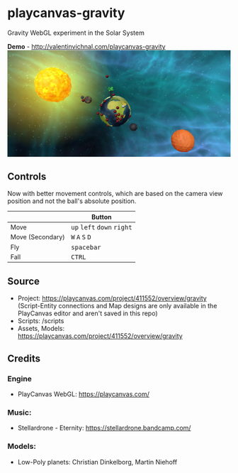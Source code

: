 # playcanvas-gravity
Gravity WebGL experiment in the Solar System

**Demo** - http://valentinvichnal.com/playcanvas-gravity
![Gravity](gravity-1.jpg)

## Controls
Now with better movement controls, which are based on the camera view position and not the ball's absolute position.

|              | Button              |
|--------------|---------------------|
| Move    | <kbd>up</kbd> <kbd>left</kbd> <kbd>down</kbd> <kbd>right</kbd>     |
| Move (Secondary)    | <kbd>W</kbd> <kbd>A</kbd> <kbd>S</kbd> <kbd>D</kbd>     |
| Fly | <kbd>spacebar</kbd> |
| Fall | <kbd>CTRL</kbd> |

## Source
- Project: https://playcanvas.com/project/411552/overview/gravity
(Script-Entity connections and Map designs are only available in the PlayCanvas editor and aren't saved in this repo)
- Scripts: /scripts
- Assets, Models: https://playcanvas.com/project/411552/overview/gravity

## Credits
### Engine
- PlayCanvas WebGL:
https://playcanvas.com/

### Music:
- Stellardrone - Eternity: https://stellardrone.bandcamp.com/

### Models:
- Low-Poly planets: Christian Dinkelborg, Martin Niehoff
